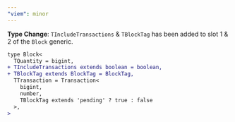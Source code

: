 ```yaml
---
"viem": minor
---
```


**Type Change**: `TIncludeTransactions` & `TBlockTag` has been added to slot 1 & 2 of the `Block` generic.

```diff
type Block<
  TQuantity = bigint,
+ TIncludeTransactions extends boolean = boolean,
+ TBlockTag extends BlockTag = BlockTag,
  TTransaction = Transaction<
    bigint,
    number,
    TBlockTag extends 'pending' ? true : false
  >,
>
```
